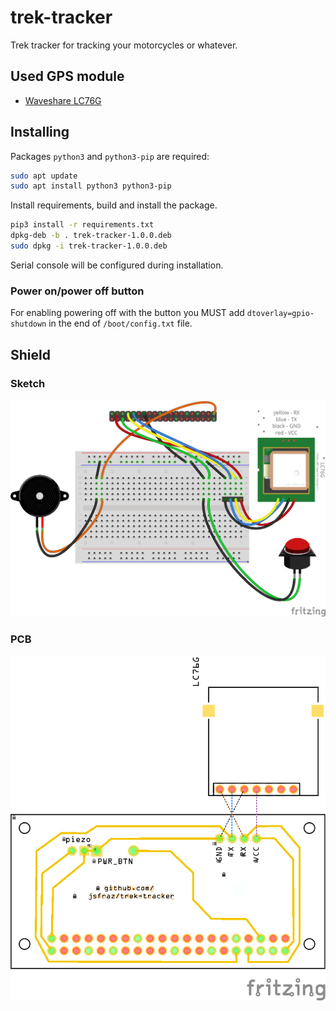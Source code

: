 # trek-tracker

Trek tracker for tracking your motorcycles or whatever.

## Used GPS module

- [Waveshare LC76G](https://www.waveshare.com/wiki/LC76G_GNSS_Module)

## Installing

Packages `python3` and `python3-pip` are required:

```bash
sudo apt update
sudo apt install python3 python3-pip
```

Install requirements, build and install the package.

```bash
pip3 install -r requirements.txt
dpkg-deb -b . trek-tracker-1.0.0.deb
sudo dpkg -i trek-tracker-1.0.0.deb
```

Serial console will be configured during installation.

### Power on/power off button

For enabling powering off with the button you MUST add `dtoverlay=gpio-shutdown` in the end of `/boot/config.txt` file.

## Shield

### Sketch

![Sketch](shield.png "Sketch")

### PCB

![PCB](shield_pcb.png "PCB")
